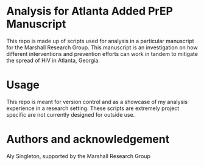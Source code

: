 # Analysis for Atlanta Added PrEP Manuscript

This repo is made up of scripts used for analysis in a particular manuscript for the Marshall Research Group. This manuscript is an investigation on how different interventions and prevention efforts can work in tandem to mitigate the spread of HIV in Atlanta, Georgia.

# Usage

This repo is meant for version control and as a showcase of my analysis experience in a research setting. These scripts are extremely project specific are not currently designed for outside use. 

# Authors and acknowledgement

Aly Singleton, supported by the Marshall Research Group
